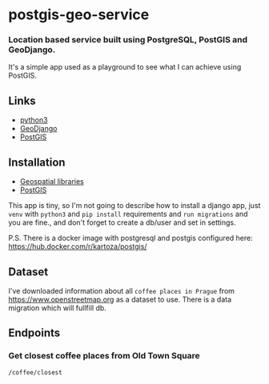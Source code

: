 # postgis-geo-service
### Location based service built using PostgreSQL, PostGIS and GeoDjango.

It's a simple app used as a playground to see what I can achieve using PostGIS.

## Links

- [python3](https://docs.python.org/3/)
- [GeoDjango](https://docs.djangoproject.com/en/2.2/ref/contrib/gis/)
- [PostGIS](https://postgis.net/)

## Installation

- [Geospatial libraries](https://docs.djangoproject.com/en/2.2/ref/contrib/gis/install/geolibs/)
- [PostGIS](https://docs.djangoproject.com/en/2.2/ref/contrib/gis/install/postgis/)

This app is tiny, so I'm not going to describe how to install a django app, just `venv` with `python3` and `pip install` requirements and `run migrations` and you are fine., and don't forget to create a db/user and set in settings.

P.S. There is a docker image with postgresql and postgis configured here: https://hub.docker.com/r/kartoza/postgis/

## Dataset
I've downloaded information about all `coffee places in Prague` from https://www.openstreetmap.org as a dataset to use.
There is a data migration which will fullfill db. 

## Endpoints

### Get closest coffee places from Old Town Square
`/coffee/closest`
